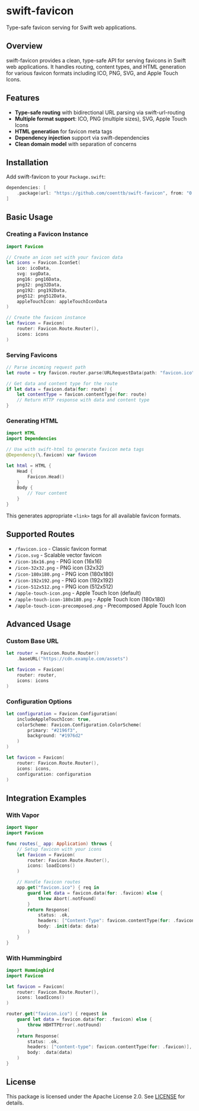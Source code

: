 # swift-favicon

Type-safe favicon serving for Swift web applications.

## Overview

swift-favicon provides a clean, type-safe API for serving favicons in Swift web applications. It handles routing, content types, and HTML generation for various favicon formats including ICO, PNG, SVG, and Apple Touch Icons.

## Features

- **Type-safe routing** with bidirectional URL parsing via swift-url-routing
- **Multiple format support**: ICO, PNG (multiple sizes), SVG, Apple Touch Icons
- **HTML generation** for favicon meta tags
- **Dependency injection** support via swift-dependencies
- **Clean domain model** with separation of concerns

## Installation

Add swift-favicon to your `Package.swift`:

```swift
dependencies: [
    .package(url: "https://github.com/coenttb/swift-favicon", from: "0.1.0"),
]
```

## Basic Usage

### Creating a Favicon Instance

```swift
import Favicon

// Create an icon set with your favicon data
let icons = Favicon.IconSet(
    ico: icoData,
    svg: svgData,
    png16: png16Data,
    png32: png32Data,
    png192: png192Data,
    png512: png512Data,
    appleTouchIcon: appleTouchIconData
)

// Create the favicon instance
let favicon = Favicon(
    router: Favicon.Route.Router(),
    icons: icons
)
```

### Serving Favicons

```swift
// Parse incoming request path
let route = try favicon.router.parse(URLRequestData(path: "favicon.ico"))

// Get data and content type for the route
if let data = favicon.data(for: route) {
    let contentType = favicon.contentType(for: route)
    // Return HTTP response with data and content type
}
```

### Generating HTML

```swift
import HTML
import Dependencies

// Use with swift-html to generate favicon meta tags
@Dependency(\.favicon) var favicon

let html = HTML {
    Head {
        Favicon.Head()
    }
    Body {
        // Your content
    }
}
```

This generates appropriate `<link>` tags for all available favicon formats.

## Supported Routes

- `/favicon.ico` - Classic favicon format
- `/icon.svg` - Scalable vector favicon
- `/icon-16x16.png` - PNG icon (16x16)
- `/icon-32x32.png` - PNG icon (32x32)
- `/icon-180x180.png` - PNG icon (180x180)
- `/icon-192x192.png` - PNG icon (192x192)
- `/icon-512x512.png` - PNG icon (512x512)
- `/apple-touch-icon.png` - Apple Touch Icon (default)
- `/apple-touch-icon-180x180.png` - Apple Touch Icon (180x180)
- `/apple-touch-icon-precomposed.png` - Precomposed Apple Touch Icon

## Advanced Usage

### Custom Base URL

```swift
let router = Favicon.Route.Router()
    .baseURL("https://cdn.example.com/assets")

let favicon = Favicon(
    router: router,
    icons: icons
)
```

### Configuration Options

```swift
let configuration = Favicon.Configuration(
    includeAppleTouchIcon: true,
    colorScheme: Favicon.Configuration.ColorScheme(
        primary: "#2196f3",
        background: "#1976d2"
    )
)

let favicon = Favicon(
    router: Favicon.Route.Router(),
    icons: icons,
    configuration: configuration
)
```

## Integration Examples

### With Vapor

```swift
import Vapor
import Favicon

func routes(_ app: Application) throws {
    // Setup favicon with your icons
    let favicon = Favicon(
        router: Favicon.Route.Router(),
        icons: loadIcons()
    )

    // Handle favicon routes
    app.get("favicon.ico") { req in
        guard let data = favicon.data(for: .favicon) else {
            throw Abort(.notFound)
        }
        return Response(
            status: .ok,
            headers: ["Content-Type": favicon.contentType(for: .favicon)],
            body: .init(data: data)
        )
    }
}
```

### With Hummingbird

```swift
import Hummingbird
import Favicon

let favicon = Favicon(
    router: Favicon.Route.Router(),
    icons: loadIcons()
)

router.get("favicon.ico") { request in
    guard let data = favicon.data(for: .favicon) else {
        throw HBHTTPError(.notFound)
    }
    return Response(
        status: .ok,
        headers: ["content-type": favicon.contentType(for: .favicon)],
        body: .data(data)
    )
}
```

## License

This package is licensed under the Apache License 2.0. See [LICENSE](LICENSE) for details.